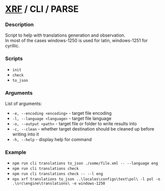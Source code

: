 # [XRF](../../) / CLI / PARSE

### Description

Script to help with translations generation and observation. <br/>
In most of the cases windows-1250 is used for latin, windows-1251 for cyrillic.

### Scripts

- `init`
- `check`
- `to_json`

### Arguments

List of arguments:

- `-e, --encoding <encoding>` - target file encoding
- `-l, --language <language>` - target file language
- `-o, --output <path>` - target file or folder to write results into
- `-c, --clean` - whether target destination should be cleaned up before writing into it
- `-h, --help` - display help for command

### Example

- `npm run cli translations to_json ./some/file.xml -- --language eng`
- `npm run cli translations check`
- `npm run cli translations check -- --l eng`
- `npx xrf translations to_json ..\locales\configs\text\pol\ -l pol -o .\src\engine\translations\ -e windows-1250`
